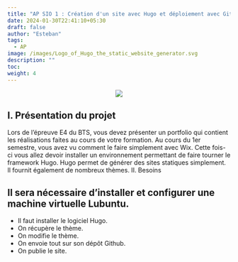 ```yaml
---
title: "AP SIO 1 : Création d'un site avec Hugo et déploiement avec Github"
date: 2024-01-30T22:41:10+05:30
draft: false
author: "Esteban"
tags:
  - AP
image: /images/Logo_of_Hugo_the_static_website_generator.svg
description: ""
toc: 
weight: 4
---
```


<center><img src="/images/github-logo.png"></center>

## I. Présentation du projet

Lors de l’épreuve E4 du BTS, vous devez présenter un portfolio qui contient les réalisations faites au cours de votre formation. Au cours du 1er semestre, vous avez vu comment le faire simplement avec Wix. Cette fois-ci vous allez devoir installer un environnement permettant de faire tourner le framework Hugo. Hugo permet de générer des sites statiques simplement. Il fournit également de nombreux thèmes.
II. Besoins

## Il sera nécessaire d’installer et configurer une machine virtuelle Lubuntu.

- Il faut installer le logiciel Hugo.
- On récupère le thème.
- On modifie le thème.
- On envoie tout sur son dépôt Github.
- On publie le site.
